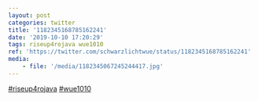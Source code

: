 ```yaml
---
layout: post
categories: twitter
title: '1182345168785162241'
date: '2019-10-10 17:20:29'
tags: riseup4rojava wue1010
ref: 'https://twitter.com/schwarzlichtwue/status/1182345168785162241'
media:
    - file: '/media/1182345067245244417.jpg'
---
```

[#riseup4rojava](/t/riseup4rojava) [#wue1010](/t/wue1010) 